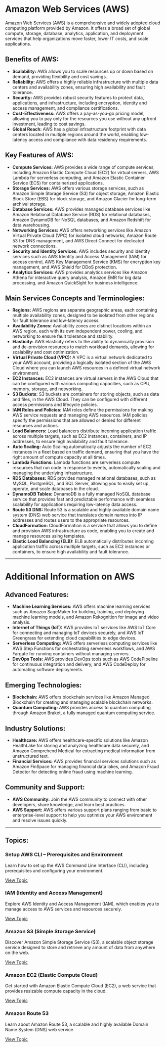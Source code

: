 # Amazon Web Services (AWS)

Amazon Web Services (AWS) is a comprehensive and widely adopted cloud computing platform provided by Amazon. It offers a broad set of global compute, storage, database, analytics, application, and deployment services that help organizations move faster, lower IT costs, and scale applications.

## Benefits of AWS:
- **Scalability:** AWS allows you to scale resources up or down based on demand, providing flexibility and cost savings.
- **Reliability:** AWS offers a highly reliable infrastructure with multiple data centers and availability zones, ensuring high availability and fault tolerance.
- **Security:** AWS provides robust security features to protect data, applications, and infrastructure, including encryption, identity and access management, and compliance certifications.
- **Cost-Effectiveness:** AWS offers a pay-as-you-go pricing model, allowing you to pay only for the resources you use without any upfront investment, leading to cost savings.
- **Global Reach:** AWS has a global infrastructure footprint with data centers located in multiple regions around the world, enabling low-latency access and compliance with data residency requirements.

## Key Features of AWS:
- **Compute Services:** AWS provides a wide range of compute services, including Amazon Elastic Compute Cloud (EC2) for virtual servers, AWS Lambda for serverless computing, and Amazon Elastic Container Service (ECS) for containerized applications.
- **Storage Services:** AWS offers various storage services, such as Amazon Simple Storage Service (S3) for object storage, Amazon Elastic Block Store (EBS) for block storage, and Amazon Glacier for long-term archival storage.
- **Database Services:** AWS provides managed database services like Amazon Relational Database Service (RDS) for relational databases, Amazon DynamoDB for NoSQL databases, and Amazon Redshift for data warehousing.
- **Networking Services:** AWS offers networking services like Amazon Virtual Private Cloud (VPC) for isolated cloud networks, Amazon Route 53 for DNS management, and AWS Direct Connect for dedicated network connections.
- **Security and Identity Services:** AWS includes security and identity services such as AWS Identity and Access Management (IAM) for access control, AWS Key Management Service (KMS) for encryption key management, and AWS Shield for DDoS protection.
- **Analytics Services:** AWS provides analytics services like Amazon Athena for interactive query analysis, Amazon EMR for big data processing, and Amazon QuickSight for business intelligence.

## Main Services Concepts and Terminologies:
- **Regions:** AWS regions are separate geographic areas, each containing multiple availability zones, designed to be isolated from other regions for fault tolerance and low-latency access.
- **Availability Zones:** Availability zones are distinct locations within an AWS region, each with its own independent power, cooling, and networking to ensure fault tolerance and stability.
- **Elasticity:** AWS elasticity refers to the ability to dynamically provision and de-provision resources to match workload demands, allowing for scalability and cost optimization.
- **Virtual Private Cloud (VPC):** A VPC is a virtual network dedicated to your AWS account, providing a logically isolated section of the AWS Cloud where you can launch AWS resources in a defined virtual network environment.
- **EC2 Instances:** EC2 instances are virtual servers in the AWS Cloud that can be configured with various computing capacities, such as CPU, memory, storage, and networking.
- **S3 Buckets:** S3 buckets are containers for storing objects, such as data and files, in the AWS Cloud. They can be configured with different access permissions and lifecycle policies.
- **IAM Roles and Policies:** IAM roles define the permissions for making AWS service requests and managing AWS resources. IAM policies specify the permissions that are allowed or denied for different resources and actions.
- **Load Balancers:** Load balancers distribute incoming application traffic across multiple targets, such as EC2 instances, containers, and IP addresses, to ensure high availability and fault tolerance.
- **Auto Scaling:** Auto Scaling automatically adjusts the number of EC2 instances in a fleet based on traffic demand, ensuring that you have the right amount of compute capacity at all times.
- **Lambda Functions:** Lambda functions are serverless compute resources that run code in response to events, automatically scaling and managing the underlying infrastructure.
- **RDS Databases:** RDS provides managed relational databases, such as MySQL, PostgreSQL, and SQL Server, allowing you to easily set up, operate, and scale databases in the cloud.
- **DynamoDB Tables:** DynamoDB is a fully managed NoSQL database service that provides fast and predictable performance with seamless scalability for applications requiring low-latency data access.
- **Route 53 DNS:** Route 53 is a scalable and highly available domain name system (DNS) web service that translates domain names into IP addresses and routes users to the appropriate resources.
- **CloudFormation:** CloudFormation is a service that allows you to define and provision AWS infrastructure as code, enabling you to create and manage resources using templates.
- **Elastic Load Balancing (ELB):** ELB automatically distributes incoming application traffic across multiple targets, such as EC2 instances or containers, to ensure high availability and fault tolerance.

---

# Additional Information on AWS

## Advanced Features:
- **Machine Learning Services:** AWS offers machine learning services such as Amazon SageMaker for building, training, and deploying machine learning models, and Amazon Rekognition for image and video analysis.
- **Internet of Things (IoT):** AWS provides IoT services like AWS IoT Core for connecting and managing IoT devices securely, and AWS IoT Greengrass for extending cloud capabilities to edge devices.
- **Serverless Computing:** AWS offers serverless computing services like AWS Step Functions for orchestrating serverless workflows, and AWS Fargate for running containers without managing servers.
- **DevOps Tools:** AWS provides DevOps tools such as AWS CodePipeline for continuous integration and delivery, and AWS CodeDeploy for automating software deployments.

## Emerging Technologies:
- **Blockchain:** AWS offers blockchain services like Amazon Managed Blockchain for creating and managing scalable blockchain networks.
- **Quantum Computing:** AWS provides access to quantum computing through Amazon Braket, a fully managed quantum computing service.

## Industry Solutions:
- **Healthcare:** AWS offers healthcare-specific solutions like Amazon HealthLake for storing and analyzing healthcare data securely, and Amazon Comprehend Medical for extracting medical information from unstructured text.
- **Financial Services:** AWS provides financial services solutions such as Amazon FinSpace for managing financial data lakes, and Amazon Fraud Detector for detecting online fraud using machine learning.

## Community and Support:
- **AWS Community:** Join the AWS community to connect with other developers, share knowledge, and learn best practices.
- **AWS Support:** AWS offers various support plans ranging from basic to enterprise-level support to help you optimize your AWS environment and resolve issues quickly.

---


## Topics:

### Setup AWS CLI – Prerequisites and Environment
Learn how to set up the AWS Command Line Interface (CLI), including prerequisites and configuring your environment.

[View Topic](cli.md)

### IAM (Identity and Access Management)
Explore AWS Identity and Access Management (IAM), which enables you to manage access to AWS services and resources securely.

[View Topic](iam.md)

### Amazon S3 (Simple Storage Service)
Discover Amazon Simple Storage Service (S3), a scalable object storage service designed to store and retrieve any amount of data from anywhere on the web.

[View Topic](s3.md)

### Amazon EC2 (Elastic Compute Cloud)
Get started with Amazon Elastic Compute Cloud (EC2), a web service that provides resizable compute capacity in the cloud.

[View Topic](ec2.md)

### Amazon Route 53
Learn about Amazon Route 53, a scalable and highly available Domain Name System (DNS) web service.

[View Topic](route53.md)




